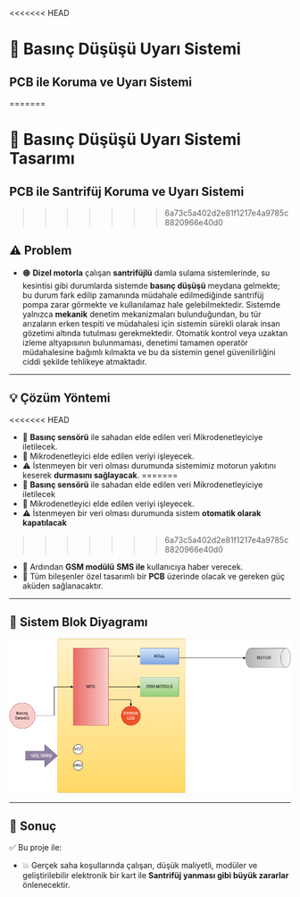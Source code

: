 
<<<<<<< HEAD
# 🚜 Basınç Düşüşü Uyarı Sistemi 

## PCB ile Koruma ve Uyarı Sistemi 
=======
# 🚜 Basınç Düşüşü Uyarı Sistemi Tasarımı

## PCB ile Santrifüj Koruma ve Uyarı Sistemi 
>>>>>>> 6a73c5a402d2e81f1217e4a9785c8820966e40d0

## ⚠️ Problem 

* 🟠  **Dizel motorla** çalışan **santrifüjlü** damla sulama sistemlerinde, su kesintisi gibi durumlarda sistemde **basınç düşüşü** meydana gelmekte; bu durum fark edilip zamanında müdahale edilmediğinde santrifüj pompa zarar görmekte ve kullanılamaz hale gelebilmektedir. Sistemde yalnızca **mekanik** denetim mekanizmaları bulunduğundan, bu tür arızaların erken tespiti ve müdahalesi için sistemin sürekli olarak insan gözetimi altında tutulması gerekmektedir. Otomatik kontrol veya uzaktan izleme altyapısının bulunmaması, denetimi tamamen operatör müdahalesine bağımlı kılmakta ve bu da sistemin genel güvenilirliğini ciddi şekilde tehlikeye atmaktadır.

---

## 💡 Çözüm Yöntemi

<<<<<<< HEAD
* 📏 **Basınç sensörü**  ile sahadan elde edilen veri Mikrodenetleyiciye iletilecek.
* 🧠 Mikrodenetleyici elde edilen veriyi işleyecek.
* ⚠️  İstenmeyen bir veri olması durumunda sistemimiz motorun yakıtını keserek **durmasını sağlayacak**.
=======
* 📏 **Basınç sensörü**  ile sahadan elde edilen veri Mikrodenetleyiciye iletilecek 
* 🧠 Mikrodenetleyici elde edilen veriyi işleyecek.
* ⚠️  İstenmeyen bir veri olması durumunda sistem **otomatik olarak kapatılacak**
>>>>>>> 6a73c5a402d2e81f1217e4a9785c8820966e40d0
* 📶 Ardından **GSM modülü** **SMS ile** kullanıcıya haber verecek.
* 🔩 Tüm bileşenler özel tasarımlı bir **PCB** üzerinde olacak ve gereken güç aküden sağlanacaktır.

---

## 🔄 Sistem Blok Diyagramı

![Sistem Blok Diyagramı](images/EkranGoruntusu.png)


---

## 🧾 Sonuç

✅ Bu proje ile:

* 💥 Gerçek saha koşullarında çalışan, düşük maliyetli, modüler ve geliştirilebilir elektronik  bir kart ile **Santrifüj yanması gibi büyük zararlar** önlenecektir.  


